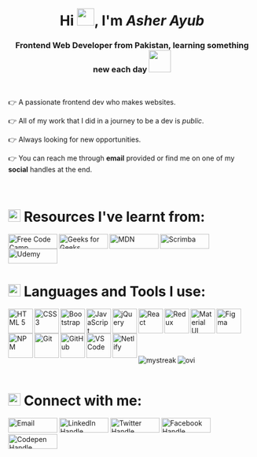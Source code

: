 
<h1 align="center">Hi <img src="https://github.com/TheDudeThatCode/TheDudeThatCode/blob/master/Assets/Hi.gif" width="35" />, I'm <em>Asher Ayub</em></h1>
<h3 align="center">Frontend Web Developer from Pakistan, learning something new each day
  <img src="https://github.com/TheDudeThatCode/TheDudeThatCode/blob/master/Assets/Developer.gif" width="45" /></h3>
  
&nbsp;
<p>👉 A passionate frontend dev who makes websites.</p> 
<p>👉 All of my work that I did in a journey to be a dev is <em>public</em>.</p>
<p>👉 Always looking for new opportunities.</p>
<p>👉 You can reach me through <b>email</b> provided or find me on one of my <b>social</b> handles at the end.</p>
&nbsp;
<h1><img width="25px" src="https://media4.giphy.com/media/VDdh2wgmzsXAc7FCd7/giphy.gif?cid=790b761101d09acc23634fe6d387d3beb04d7c149c510286&rid=giphy.gif&ct=s" /> Resources I've learnt from:</h1>
<img title="FreeCodeCamp" align="left" width="100px" height="30px" src="https://img.shields.io/badge/freecodecamp-27273D?style=for-the-badge&logo=freecodecamp&logoColor=white" alt="Free Code Camp" /> 
<img title="GeeksForGeeks" align="left" width="100px" height="30px" src="https://img.shields.io/badge/GeeksforGeeks-298D46?style=for-the-badge&logo=geeksforgeeks&logoColor=white" alt="Geeks for Geeks" />
<img title="MDN Web Docs" align="left" width="100px" height="30px" src="https://img.shields.io/badge/MDN_Web_Docs-black?style=for-the-badge&logo=mdnwebdocs&logoColor=white" alt="MDN" />
<img title="Scrimba" align="left" width="100px" height="30px" src="https://img.shields.io/badge/scrimba-2B283A?style=for-the-badge&logo=scrimba&logoColor=white" alt="Scrimba" />
<img title="Udemy" align="center" width="100px" height="30px"  src="https://img.shields.io/badge/Udemy-EC5252?style=for-the-badge&logo=Udemy&logoColor=white" alt="Udemy" />
&nbsp;
<h1><img width="25px" src="https://media4.giphy.com/media/tVhJw24Gv8FGGlnjDN/giphy.gif?cid=ecf05e47tllm5abrnhxrh5n8otofdxifg5p4xl4dsdl2zucv&rid=giphy.gif&ct=s" /> Languages and Tools I use:</h1>
<img title="HTML 5" align="left" width="50px" height="50px" src="https://user-images.githubusercontent.com/25181517/192158954-f88b5814-d510-4564-b285-dff7d6400dad.png" alt="HTML 5" />
<img title="CSS 3" align="left" width="50px" height="50px" src="https://user-images.githubusercontent.com/25181517/183898674-75a4a1b1-f960-4ea9-abcb-637170a00a75.png" alt="CSS 3" />
<img title="Bootstrap" align="left" width="50px" height="50px" src="https://user-images.githubusercontent.com/25181517/183898054-b3d693d4-dafb-4808-a509-bab54cf5de34.png" alt="Bootstrap" />
<img title="JavaScript" align="left" width="50px" height="50px" src="https://user-images.githubusercontent.com/25181517/117447155-6a868a00-af3d-11eb-9cfe-245df15c9f3f.png" alt="JavaScript" />
<img title="jQuery" align="left" width="50px" height="50px" src="https://simpledevcode.files.wordpress.com/2014/08/jquery_logo.png?w=640" alt="jQuery" />
<img title="React" align="left" width="50px" height="50px" src="https://user-images.githubusercontent.com/25181517/183897015-94a058a6-b86e-4e42-a37f-bf92061753e5.png" alt="React" />
<img title="Redux" align="left" width="50px" height="50px" src="https://user-images.githubusercontent.com/25181517/187896150-cc1dcb12-d490-445c-8e4d-1275cd2388d6.png" alt="Redux" />
<img title="Material UI" align="left" width="50px" height="50px" src="https://user-images.githubusercontent.com/25181517/189716630-fe6c084c-6c66-43af-aa49-64c8aea4a5c2.png" alt="Material UI" />
<img title="Figma" align="left" width="50px" height="50px" src="https://user-images.githubusercontent.com/25181517/189715289-df3ee512-6eca-463f-a0f4-c10d94a06b2f.png" alt="Figma" />

<img title="NPM" align="left" width="50px" height="50px" src="https://user-images.githubusercontent.com/25181517/121401671-49102800-c959-11eb-9f6f-74d49a5e1774.png" alt="NPM" />
<img title="Git" align="left" width="50px" height="50px" src="https://user-images.githubusercontent.com/25181517/192108372-f71d70ac-7ae6-4c0d-8395-51d8870c2ef0.png" alt="Git" />
<img title="GitHub" align="left" width="50px" height="50px" src="https://user-images.githubusercontent.com/25181517/192108374-8da61ba1-99ec-41d7-80b8-fb2f7c0a4948.png" alt="GitHub" />
<img title="VS Code" align="left" width="50px" height="50px" src="https://user-images.githubusercontent.com/25181517/192108891-d86b6220-e232-423a-bf5f-90903e6887c3.png" alt="VS Code" />
<img title="Netlify" align="left" width="50px" height="50px" src="https://cdn.freebiesupply.com/logos/large/2x/netlify-logo-png-transparent.png" alt="Netlify" />
<p>&nbsp;</p>
<p>&nbsp;</p>
</br>
</br>
  <img align="left" src="https://github-readme-streak-stats.herokuapp.com/?user=asherayub&theme=tokyonight" alt="mystreak"/>
  <img src="https://github-readme-stats.vercel.app/api/top-langs?username=asherayub&show_icons=true&locale=en&layout=compact&theme=chartreuse-dark" alt="ovi" />
</br>
</br>
  <h1><img width="25px" src="https://media3.giphy.com/media/5WJ6SOKeNKrSzblU4R/giphy.gif?cid=ecf05e47ocwz1a50fzrt0jhcxxwjai4dh22xlsawwtr9afwx&rid=giphy.gif&ct=s" /> Connect with me:</h1>
  <a href="mailto:asherayub52@gmail.com" target="blank"><img width="100px%"  src="https://img.shields.io/badge/Gmail-D14836?style=for-the-badge&logo=gmail&logoColor=white" alt="Email" height="30" /></a>
  <a href="https://linkedin.com/in/asherayub101" target="blank"><img width="100px"  src="https://img.shields.io/badge/LinkedIn-0077B5?style=for-the-badge&logo=linkedin&logoColor=white" alt="LinkedIn Handle" height="30" /></a>
  <a href="https://twitter.com/asher_ends" target="blank"><img width="100px"  src="https://img.shields.io/badge/Twitter-1DA1F2?style=for-the-badge&logo=twitter&logoColor=white" alt="Twitter Handle" height="30" /></a>
  <a href="https://fb.com/asher.ayub.69" target="blank"><img width="100px"  src="https://img.shields.io/badge/Facebook-1877F2?style=for-the-badge&logo=facebook&logoColor=white" alt="Facebook Handle" height="30" /></a>
  <a href="https://codepen.io/ashercodes" target="blank"><img width="100px" " src="https://img.shields.io/badge/Codepen-000000?style=for-the-badge&logo=codepen&logoColor=white" alt="Codepen Handle" height="30" /></a>

